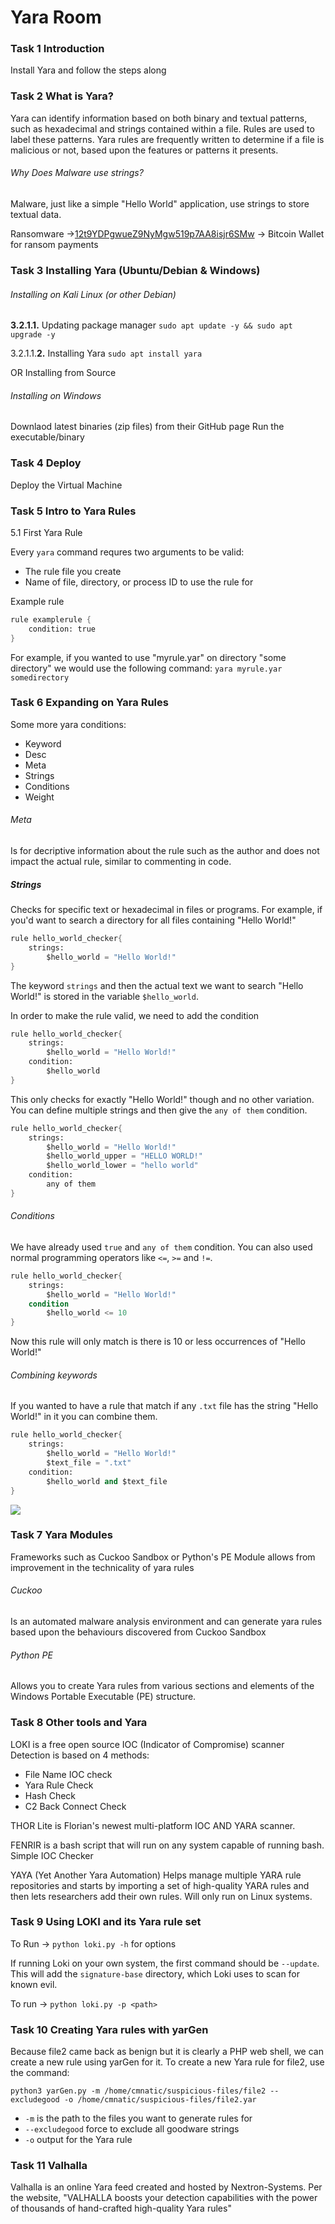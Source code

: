 # Yara Room
### Task 1 Introduction
Install Yara and follow the steps along

### Task 2 What is Yara?
Yara can identify information based on both binary and textual patterns, such as hexadecimal and strings contained within a file.
Rules are used to label these patterns. Yara rules are frequently written to determine if a file is malicious or not, based upon the features or patterns it presents.

###### Why Does Malware use strings?
Malware, just like a simple "Hello World" application, use strings to store textual data.

Ransomware ->[12t9YDPgwueZ9NyMgw519p7AA8isjr6SMw](https://www.blockchain.com/btc/address/12t9YDPgwueZ9NyMgw519p7AA8isjr6SMw) -> Bitcoin Wallet for ransom payments

### Task 3 Installing Yara (Ubuntu/Debian & Windows)
###### Installing on Kali Linux (or other Debian)
**3.2.1.1.** Updating package manager `sudo apt update -y && sudo apt upgrade -y`

3.2.1.1.**2.** Installing Yara `sudo apt install yara`

OR Installing from Source

###### Installing on Windows
Downlaod latest binaries (zip files) from their GitHub page
Run the executable/binary

### Task 4 Deploy
Deploy the Virtual Machine

### Task 5 Intro to Yara Rules
5.1 First Yara Rule

Every `yara` command requres two arguments to be valid:
- The rule file you create
- Name of file, directory, or process ID to use the rule for

Example rule
```scheme
rule examplerule {
	condition: true
}
```

For example, if you wanted to use "myrule.yar" on directory "some directory" we would use the following command:
`yara myrule.yar somedirectory`

### Task 6 Expanding on Yara Rules
Some more yara conditions:
- Keyword
- Desc
- Meta
- Strings
- Conditions
- Weight

###### Meta
Is for decriptive information about the rule such as the author and does not impact the actual rule, similar to commenting in code.

##### Strings
Checks for specific text or hexadecimal in files or programs. For example, if you'd want to search a directory for all files containing "Hello World!"

```scheme
rule hello_world_checker{
	strings:
		$hello_world = "Hello World!"
}
```

The keyword `strings` and then the actual text we want to search "Hello World!" is stored in the variable `$hello_world`.

In order to make the rule valid, we need to add the condition
```scheme
rule hello_world_checker{
	strings:
		$hello_world = "Hello World!"
	condition:
		$hello_world
}
```

This only checks for exactly "Hello World!" though and no other variation. You can define multiple strings and then give the `any of them` condition.

```scheme
rule hello_world_checker{
	strings:
		$hello_world = "Hello World!"
		$hello_world_upper = "HELLO WORLD!"
		$hello_world_lower = "hello world"
	condition:
		any of them
}
```

###### Conditions
We have already used `true` and `any of them` condition. You can also used normal programming operators like `<=`, `>=` and `!=`.

```scheme
rule hello_world_checker{
	strings:
		$hello_world = "Hello World!"
	condition
		$hello_world <= 10
}
```

Now this rule will only match is there is 10 or less occurrences of "Hello World!"

###### Combining keywords
If you wanted to have a rule that match if any `.txt` file has the string "Hello World!" in it you can combine them.

```scheme
rule hello_world_checker{
	strings:
		$hello_world = "Hello World!"
		$text_file = ".txt"
	condition:
		$hello_world and $text_file
}
```

![](https://miro.medium.com/max/875/1*gThGNPenpT-AS-gjr8JCtA.png)

### Task 7 Yara Modules
Frameworks such as Cuckoo Sandbox or Python's PE Module allows from improvement in the technicality of yara rules

###### Cuckoo
Is an automated malware analysis environment and can generate yara rules based upon the behaviours discovered from Cuckoo Sandbox

###### Python PE
Allows you to create Yara rules from various sections and elements of the Windows Portable Executable (PE) structure.

### Task 8 Other tools and Yara
LOKI is a free open source IOC (Indicator of Compromise) scanner
Detection is based on 4 methods:
- File Name IOC check
- Yara Rule Check
- Hash Check
- C2 Back Connect Check

THOR Lite is Florian's newest multi-platform IOC AND YARA scanner.

FENRIR is a bash script that will run on any system capable of running bash. Simple IOC Checker

YAYA (Yet Another Yara Automation)
Helps manage multiple YARA rule repositories and starts by importing a set of high-quality YARA rules and then lets researchers add their own rules. Will only run on Linux systems.

### Task 9 Using LOKI and its Yara rule set
To Run -> `python loki.py -h` for options

If running Loki on your own system, the first command should be `--update`. This will add the `signature-base` directory, which Loki uses to scan for known evil.

To run -> `python loki.py -p <path>`

### Task 10 Creating Yara rules with yarGen
Because file2 came back as benign but it is clearly a PHP web shell, we can create a new rule using yarGen for it. To create a new Yara rule for file2, use the command:

`python3 yarGen.py -m /home/cmnatic/suspicious-files/file2 --excludegood -o /home/cmnatic/suspicious-files/file2.yar`
- `-m` is the path to the files you want to generate rules for
- `--excludegood` force to exclude all goodware strings
- `-o` output for the Yara rule

### Task 11 Valhalla
Valhalla is an online Yara feed created and hosted by Nextron-Systems. Per the website, "VALHALLA boosts your detection capabilities with the power of thousands of hand-crafted high-quality Yara rules"





